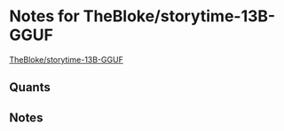 # Notes for TheBloke/storytime-13B-GGUF
[TheBloke/storytime-13B-GGUF](https://huggingface.co/TheBloke/storytime-13B-GGUF)

## Quants
<quants go here>

## Notes
<notes here>
